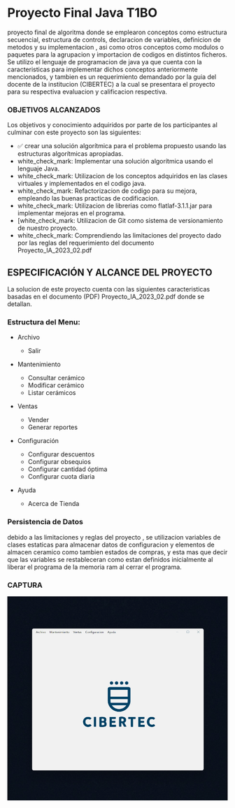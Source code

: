 

# Proyecto Final Java T1BO

proyecto final de algoritma donde se emplearon conceptos como estructura secuencial, estructura de controls, declaracion de variables, definicion de metodos y su implementacion , asi como otros conceptos como modulos o paquetes para la agrupacion y importacion de codigos en distintos ficheros.
Se utilizo el lenguaje de programacion de java ya que cuenta con la caracteristicas para implementar dichos  conceptos anteriormente mencionados, y tambien es un requerimiento demandado por la guia del docente de la institucion (CIBERTEC) a la cual se presentara el proyecto para su respectiva evaluacion y calificacion  respectiva.


### OBJETIVOS ALCANZADOS

Los objetivos y conocimiento adquiridos por parte de los participantes al culminar con este proyecto son las siguientes:

- :white_check_mark: crear una solución algorítmica para el problema propuesto usando las 
estructuras algorítmicas apropiadas.
- white_check_mark: Implementar una solución algorítmica usando el lenguaje Java.
- white_check_mark: Utilizacion de los conceptos adquiridos en las clases virtuales y implementados en el codigo java.
- white_check_mark: Refactorizacion de codigo para su mejora, empleando las buenas practicas de codificacion.
- white_check_mark: Utilizacion de librerias como flatlaf-3.1.1.jar para implementar mejoras en el programa.
- [white_check_mark: Utilizacion de Git como sistema de versionamiento de nuestro proyecto.
- white_check_mark: Comprendiendo las limitaciones del proyecto dado por las reglas del requerimiento del documento Proyecto_IA_2023_02.pdf

## ESPECIFICACIÓN Y ALCANCE DEL PROYECTO

La solucion de este proyecto cuenta con las siguientes caracteristicas basadas en el documento (PDF) Proyecto_IA_2023_02.pdf donde se detallan.

### Estructura del Menu: 

- Archivo
  - Salir
- Mantenimiento
  - Consultar cerámico
  - Modificar cerámico
  - Listar cerámicos

- Ventas
  - Vender
  - Generar reportes
- Configuración
  - Configurar descuentos
  - Configurar obsequios
  - Configurar cantidad óptima
  - Configurar cuota diaria
- Ayuda
  - Acerca de Tienda


### Persistencia de Datos

debido a las limitaciones y reglas del proyecto , se utilizacion variables de clases estaticas para almacenar datos de configuracion y elementos de almacen ceramico como tambien estados de compras, y esta mas que decir que las variables se restableceran como estan definidos inicialmente al liberar el programa de la memoria ram al cerrar el programa.


### CAPTURA

![image](./resources/program_java.gif)

